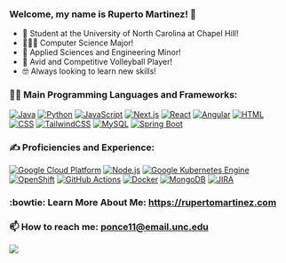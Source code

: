 ### Welcome, my name is Ruperto Martinez! 👋

- 🐏 Student at the University of North Carolina at Chapel Hill!
- 👨🏻‍💻 Computer Science Major!
- 🧬 Applied Sciences and Engineering Minor!
- 🏐 Avid and Competitive Volleyball Player!
- 🤓 Always looking to learn new skills!
  
### 🧙‍♂️ Main Programming Languages and Frameworks:
[![Java](http://img.shields.io/badge/-Java-F89820?style=flat&logo=java&logoColor=white)](https://www.java.com)
[![Python](https://img.shields.io/badge/-Python-black?style=flat&logo=python&logoColor=white)](https://www.python.org)
[![JavaScript](https://img.shields.io/badge/-JavaScript-eed718?style=flat&logo=javascript&logoColor=ffffff)](https://developer.mozilla.org/en-US/docs/Web/JavaScript)
[![Next.js](https://img.shields.io/badge/Next.js-000000?style=flat&logo=next.js&logoColor=white)](https://nextjs.org/)
[![React](https://img.shields.io/badge/-React-61DAFB?style=flat&logo=react&logoColor=white)](https://reactjs.org/)
[![Angular](https://img.shields.io/badge/Angular-DD0031?style=flat&logo=angular&logoColor=white)](https://angular.io/)
[![HTML](https://img.shields.io/badge/-HTML-E34F26?style=flat&logo=html5&logoColor=white)](https://developer.mozilla.org/en-US/docs/Web/HTML)
[![CSS](https://img.shields.io/badge/-CSS-1572B6?style=flat&logo=css3&logoColor=white)](https://developer.mozilla.org/en-US/docs/Web/CSS)
[![TailwindCSS](https://img.shields.io/badge/TailwindCSS-38B2AC?style=flat&logo=tailwind-css&logoColor=white)](https://tailwindcss.com/)
[![MySQL](https://img.shields.io/badge/MySQL-4479A1?style=flat&logo=mysql&logoColor=white)](https://www.mysql.com/)
[![Spring Boot](https://img.shields.io/badge/Spring_Boot-6DB33F?style=flat&logo=spring-boot&logoColor=white)](https://spring.io/projects/spring-boot)

### ✍️ Proficiencies and Experience:
[![Google Cloud Platform](https://img.shields.io/badge/Google_Cloud_Platform-4285F4?style=flat&logo=google-cloud&logoColor=white)](https://cloud.google.com/)
[![Node.js](https://img.shields.io/badge/Node.js-339933?style=flat&logo=node.js&logoColor=white)](https://nodejs.org/)
[![Google Kubernetes Engine](https://img.shields.io/badge/Google_Kubernetes_Engine-326CE5?style=flat&logo=kubernetes&logoColor=white)](https://cloud.google.com/kubernetes-engine)
[![OpenShift](https://img.shields.io/badge/OpenShift-EE0000?style=flat&logo=red-hat-open-shift&logoColor=white)](https://www.openshift.com/)
[![GitHub Actions](https://img.shields.io/badge/GitHub_Actions-2088FF?style=flat&logo=github-actions&logoColor=white)](https://github.com/features/actions)
[![Docker](https://img.shields.io/badge/Docker-2496ED?style=flat&logo=docker&logoColor=white)](https://www.docker.com/)
[![MongoDB](https://img.shields.io/badge/MongoDB-47A248?style=flat&logo=mongodb&logoColor=white)](https://www.mongodb.com/)
[![JIRA](https://img.shields.io/badge/JIRA-0052CC?style=flat&logo=jira&logoColor=white)](https://www.atlassian.com/software/jira)

### :bowtie: Learn More About Me: https://rupertomartinez.com


### 📫 How to reach me: [ponce11@email.unc.edu](mailto:ponce11@email.unc.edu) 
[ ![](https://img.shields.io/badge/-LinkedIn-0072b1?style=flat&logo=linkedin)](https://www.linkedin.com/in/ram-unc-cs/)


